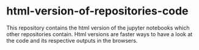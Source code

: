 # html-version-of-repositories-code

This repository contains the html version of the jupyter notebooks which other repositories contain. Html versions are faster ways to have a look at the code and its respective outputs in the browsers.
